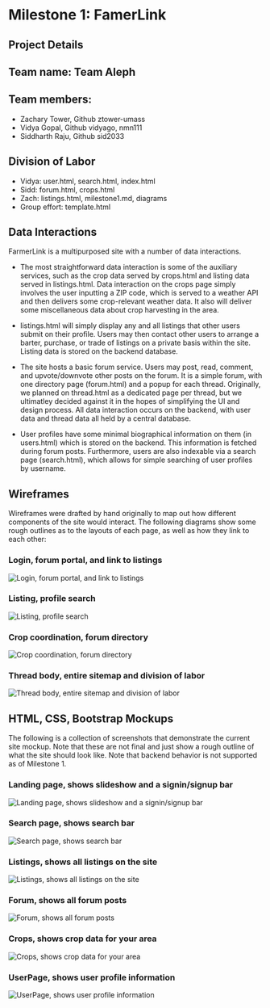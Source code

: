 # Milestone 1: FamerLink

## Project Details

## Team name: Team Aleph

## Team members:
* Zachary Tower, Github ztower-umass 
* Vidya Gopal, Github vidyago, nmn111
* Siddharth Raju, Github sid2033

## Division of Labor
* Vidya: user.html, search.html, index.html
* Sidd: forum.html, crops.html
* Zach: listings.html, milestone1.md, diagrams
* Group effort: template.html


## Data Interactions

FarmerLink is a multipurposed site with a number of data interactions.

* The most straightforward data interaction is some of the auxiliary services, such as the crop data served by crops.html and listing data served in listings.html. Data interaction on the crops page simply involves the user inputting a ZIP code, which is served to a weather API and then delivers some crop-relevant weather data. It also will deliver some miscellaneous data about crop harvesting in the area. 

* listings.html will simply display any and all listings that other users submit on their profile. Users may then contact other users to arrange a barter, purchase, or trade of listings on a private basis within the site. Listing data is stored on the backend database.

* The site hosts a basic forum service. Users may post, read, comment, and upvote/downvote other posts on the forum. It is a simple forum, with one directory page (forum.html) and a popup for each thread. Originally, we planned on thread.html as a dedicated page per thread, but we ultimatley decided against it in the hopes of simplifying the UI and design process. All data interaction occurs on the backend, with user data and thread data all held by a central database. 

* User profiles have some minimal biographical information on them (in users.html) which is stored on the backend. This information is fetched during forum posts. Furthermore, users are also indexable via a search page (search.html), which allows for simple searching of user profiles by username.

## Wireframes

Wireframes were drafted by hand originally to map out how different components of the site would interact. The following diagrams show some rough outlines as to the layouts of each page, as well as how they link to each other:

### Login, forum portal, and link to listings

![Login, forum portal, and link to listings](pics/wf2.png)

### Listing, profile search

![Listing, profile search](pics/wf3.png)

### Crop coordination, forum directory

![Crop coordination, forum directory](pics/wf4.png)

### Thread body, entire sitemap and division of labor

![Thread body, entire sitemap and division of labor](pics/wf5.png)

## HTML, CSS, Bootstrap Mockups

The following is a collection of screenshots that demonstrate the current site mockup. Note that these are not final and just show a rough outline of what the site should look like. Note that backend behavior is not supported as of Milestone 1.

### Landing page, shows slideshow and a signin/signup bar

![Landing page, shows slideshow and a signin/signup bar](pics/landing.png)

### Search page, shows search bar

![Search page, shows search bar](pics/search.png)

### Listings, shows all listings on the site

![Listings, shows all listings on the site](pics/listings.png)

### Forum, shows all forum posts

![Forum, shows all forum posts](pics/forum.png)

### Crops, shows crop data for your area

![Crops, shows crop data for your area](pics/crops.png)

### UserPage, shows user profile information

![UserPage, shows user profile information](pics/user.png)